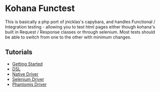Kohana Functest
===============

This is basically a php port of jnicklas's capybara, and handles Functional / Integration testing - allowing you to test html pages either though kohana's built in Request / Response classes or through selenium. Most tests should be able to switch from one to the other with minimum changes.


Tutorials
---------

* [Getting Started](/OpenBuildings/functest/blob/master/guide/functest/getting-started.md)
* [DSL](/OpenBuildings/functest/blob/master/guide/functest/dsl.md)
* [Native Driver](/OpenBuildings/functest/blob/master/guide/functest/native-driver.md)
* [Selenium Driver](/OpenBuildings/functest/blob/master/guide/functest/selenium-driver.md)
* [Phantomjs Driver](/OpenBuildings/functest/blob/master/guide/functest/phantomjs-driver.md)

